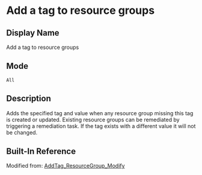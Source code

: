 # Add a tag to resource groups

## Display Name

Add a tag to resource groups

## Mode

`All`

## Description

Adds the specified tag and value when any resource group missing this tag is created or updated. Existing resource groups can be remediated by triggering a remediation task. If the tag exists with a different value it will not be changed.

## Built-In Reference

Modified from: [AddTag_ResourceGroup_Modify](https://github.com/Azure/azure-policy/blob/master/built-in-policies/policyDefinitions/Tags/AddTag_ResourceGroup_Modify.json)